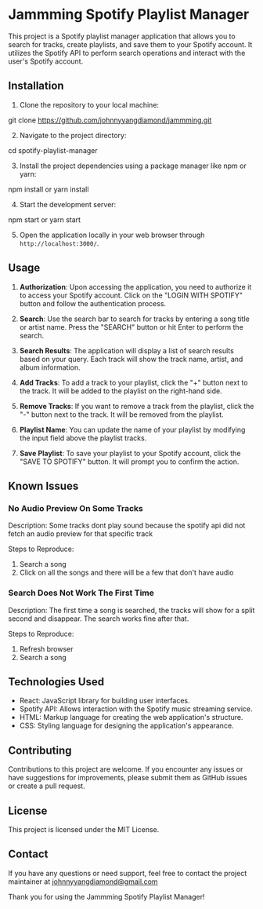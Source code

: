 # Jammming Spotify Playlist Manager

This project is a Spotify playlist manager application that allows you to search for tracks, create playlists, and save them to your Spotify account. It utilizes the Spotify API to perform search operations and interact with the user's Spotify account.

## Installation

1. Clone the repository to your local machine:

git clone https://github.com/johnnyyangdiamond/jammming.git

2. Navigate to the project directory:

cd spotify-playlist-manager

3. Install the project dependencies using a package manager like npm or yarn:

npm install or yarn install

4. Start the development server:

npm start or yarn start

5. Open the application locally in your web browser through `http://localhost:3000/`.

## Usage

1. **Authorization**: Upon accessing the application, you need to authorize it to access your Spotify account. Click on the "LOGIN WITH SPOTIFY" button and follow the authentication process.

2. **Search**: Use the search bar to search for tracks by entering a song title or artist name. Press the "SEARCH" button or hit Enter to perform the search.

3. **Search Results**: The application will display a list of search results based on your query. Each track will show the track name, artist, and album information.

4. **Add Tracks**: To add a track to your playlist, click the "+" button next to the track. It will be added to the playlist on the right-hand side.

5. **Remove Tracks**: If you want to remove a track from the playlist, click the "-" button next to the track. It will be removed from the playlist.

6. **Playlist Name**: You can update the name of your playlist by modifying the input field above the playlist tracks.

7. **Save Playlist**: To save your playlist to your Spotify account, click the "SAVE TO SPOTIFY" button. It will prompt you to confirm the action.

## Known Issues

### No Audio Preview On Some Tracks

Description: Some tracks dont play sound because the spotify api did not fetch an audio preview for that specific track

Steps to Reproduce:

1. Search a song
2. Click on all the songs and there will be a few that don't have audio

### Search Does Not Work The First Time

Description: The first time a song is searched, the tracks will show for a split second and disappear. The search works fine after that.

Steps to Reproduce:

1. Refresh browser
2. Search a song

## Technologies Used

- React: JavaScript library for building user interfaces.
- Spotify API: Allows interaction with the Spotify music streaming service.
- HTML: Markup language for creating the web application's structure.
- CSS: Styling language for designing the application's appearance.

## Contributing

Contributions to this project are welcome. If you encounter any issues or have suggestions for improvements, please submit them as GitHub issues or create a pull request.

## License

This project is licensed under the MIT License.

## Contact

If you have any questions or need support, feel free to contact the project maintainer at johnnyyangdiamond@gmail.com

Thank you for using the Jammming Spotify Playlist Manager!
